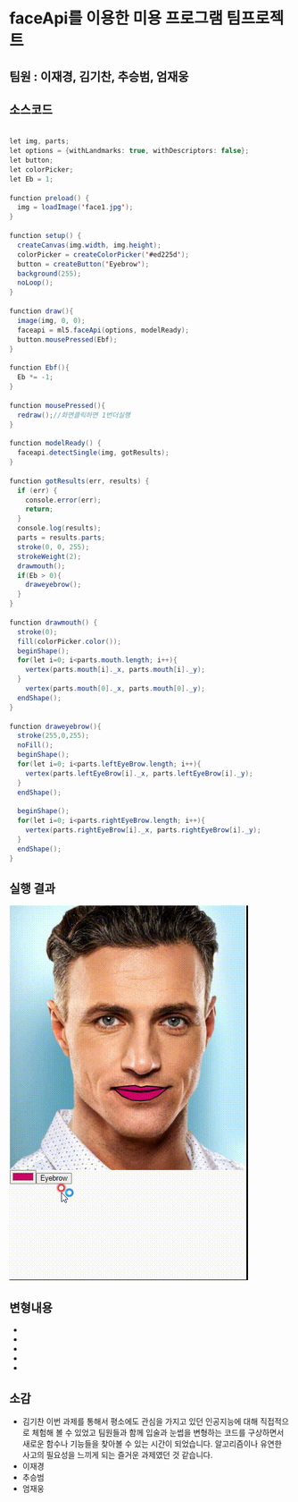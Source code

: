 # faceApi를 이용한 미용 프로그램 팀프로젝트
## 팀원 : 이재경, 김기찬, 추승범, 엄재웅
## 소스코드 
``` java script

let img, parts;
let options = {withLandmarks: true, withDescriptors: false};
let button;
let colorPicker;
let Eb = 1;

function preload() {
  img = loadImage('face1.jpg');
}

function setup() {
  createCanvas(img.width, img.height);
  colorPicker = createColorPicker('#ed225d');
  button = createButton('Eyebrow');
  background(255); 
  noLoop();
}

function draw(){
  image(img, 0, 0);
  faceapi = ml5.faceApi(options, modelReady);
  button.mousePressed(Ebf);
}

function Ebf(){
  Eb *= -1;
}

function mousePressed(){
  redraw();//화면클릭하면 1번더실행
}

function modelReady() {
  faceapi.detectSingle(img, gotResults);
}

function gotResults(err, results) {
  if (err) {
    console.error(err);
    return;
  }
  console.log(results);
  parts = results.parts;
  stroke(0, 0, 255);
  strokeWeight(2);
  drawmouth();
  if(Eb > 0){
    draweyebrow();
  }
}

function drawmouth() {
  stroke(0);
  fill(colorPicker.color());
  beginShape();
  for(let i=0; i<parts.mouth.length; i++){
    vertex(parts.mouth[i]._x, parts.mouth[i]._y);
  }
    vertex(parts.mouth[0]._x, parts.mouth[0]._y);
  endShape();   
}

function draweyebrow(){ 
  stroke(255,0,255);
  noFill();
  beginShape();
  for(let i=0; i<parts.leftEyeBrow.length; i++){
    vertex(parts.leftEyeBrow[i]._x, parts.leftEyeBrow[i]._y);
  }
  endShape();

  beginShape();
  for(let i=0; i<parts.rightEyeBrow.length; i++){
    vertex(parts.rightEyeBrow[i]._x, parts.rightEyeBrow[i]._y);
  }
  endShape();
}
```

## 실행 결과
![1](image/Faceapp.gif)

## 변형내용
*
*
*
*
*

## 소감
* 김기찬 이번 과제를 통해서 평소에도 관심을 가지고 있던 인공지능에 대해 직접적으로 체험해 볼 수 있었고 팀원들과 함께 입술과 눈썹을 변형하는 코드를 구상하면서 새로운 함수나 기능들을 찾아볼 수 있는 시간이 되었습니다. 알고리즘이나 유연한 사고의 필요성을 느끼게 되는 즐거운 과제였던 것 같습니다.
* 이재경
* 추승범
* 엄재웅




